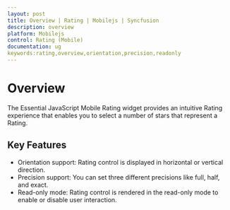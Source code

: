 ```yaml
---
layout: post
title: Overview | Rating | Mobilejs | Syncfusion
description: overview
platform: Mobilejs
control: Rating (Mobile)
documentation: ug
keywords:rating,overview,orientation,precision,readonly
---
```


# Overview

The Essential JavaScript Mobile Rating widget provides an intuitive Rating experience that enables you to select a number of stars that represent a Rating.

## Key Features

* Orientation support: Rating control is displayed in horizontal or vertical direction.
* Precision support: You can set three different precisions like full, half, and exact.
* Read-only mode: Rating control is rendered in the read-only mode to enable or disable user interaction.
